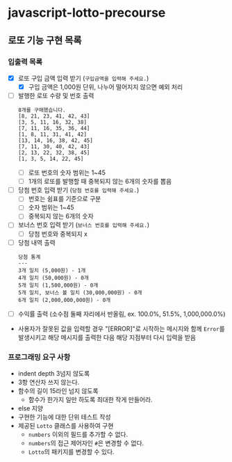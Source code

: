 # javascript-lotto-precourse

## 로또 기능 구현 목록

### 입출력 목록

- [x] 로또 구입 금액 입력 받기 (`구입금액을 입력해 주세요.`)
  - [x] 구입 금액은 1,000원 단위, 나누어 떨어지지 않으면 예외 처리
- [ ] 발행한 로또 수량 및 번호 출력
  ```
  8개를 구매했습니다.
  [8, 21, 23, 41, 42, 43]
  [3, 5, 11, 16, 32, 38]
  [7, 11, 16, 35, 36, 44]
  [1, 8, 11, 31, 41, 42]
  [13, 14, 16, 38, 42, 45]
  [7, 11, 30, 40, 42, 43]
  [2, 13, 22, 32, 38, 45]
  [1, 3, 5, 14, 22, 45]
  ```
  - [ ] 로또 번호의 숫자 범위는 1~45
  - [ ] 1개의 로또를 발행할 때 중복되지 않는 6개의 숫자를 뽑음
- [ ] 당첨 번호 입력 받기 (`당첨 번호를 입력해 주세요.`)
  - [ ] 번호는 쉼표를 기준으로 구분
  - [ ] 숫자 범위는 1~45
  - [ ] 중복되지 않는 6개의 숫자
- [ ] 보너스 번호 입력 받기 (`보너스 번호를 입력해 주세요.`)
  - [ ] 당첨 번호와 중복되지 x
- [ ] 당첨 내역 출력
  ```
  당첨 통계
  ---
  3개 일치 (5,000원) - 1개
  4개 일치 (50,000원) - 0개
  5개 일치 (1,500,000원) - 0개
  5개 일치, 보너스 볼 일치 (30,000,000원) - 0개
  6개 일치 (2,000,000,000원) - 0개
  ```
- [ ] 수익률 출력 (소수점 둘째 자리에서 반올림, ex. 100.0%, 51.5%, 1,000,000.0%)

- 사용자가 잘못된 값을 입력할 경우 "[ERROR]"로 시작하는 메시지와 함께 `Error`를 발생시키고 해당 메시지를 출력한 다음 해당 지점부터 다시 입력을 받음

### 프로그래밍 요구 사항

- indent depth 3넘지 않도록
- 3항 연산자 쓰지 않는다.
- 함수의 길이 15라인 넘지 않도록
  - 함수가 한가지 일만 하도록 최대한 작게 만들어라.
- else 지양
- 구현한 기능에 대한 단위 테스트 작성
- 제공된 `Lotto` 클래스를 사용하여 구현
  - `numbers` 이외의 필드를 추가할 수 없다.
  - `numbers`의 접근 제어자인 `#`은 변경할 수 없다.
  - `Lotto`의 패키지를 변경할 수 있다.
